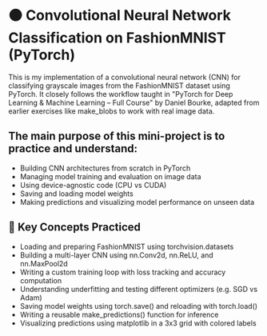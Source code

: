 # 🟠 Convolutional Neural Network Classification on FashionMNIST (PyTorch)
This is my implementation of a convolutional neural network (CNN) for classifying grayscale images from the FashionMNIST dataset using PyTorch. It closely follows the workflow taught in "PyTorch for Deep Learning & Machine Learning – Full Course" by Daniel Bourke, adapted from earlier exercises like make_blobs to work with real image data.

## The main purpose of this mini-project is to practice and understand:

- Building CNN architectures from scratch in PyTorch
- Managing model training and evaluation on image data
- Using device-agnostic code (CPU vs CUDA)
- Saving and loading model weights
- Making predictions and visualizing model performance on unseen data

## 🧠 Key Concepts Practiced

- Loading and preparing FashionMNIST using torchvision.datasets
- Building a multi-layer CNN using nn.Conv2d, nn.ReLU, and nn.MaxPool2d
- Writing a custom training loop with loss tracking and accuracy computation
- Understanding underfitting and testing different optimizers (e.g. SGD vs Adam)
- Saving model weights using torch.save() and reloading with torch.load()
- Writing a reusable make_predictions() function for inference
- Visualizing predictions using matplotlib in a 3x3 grid with colored labels

